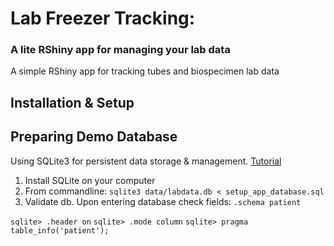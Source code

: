 # Lab Freezer Tracking:
### A lite RShiny app for managing your lab data

A simple RShiny app for tracking tubes and biospecimen lab data

## Installation & Setup

<place instructions here>

## Preparing Demo Database

Using SQLite3 for persistent data storage & management. [Tutorial](https://www.guru99.com/sqlite-database.html)

1. Install SQLite on your computer
2. From commandline: `sqlite3 data/labdata.db < setup_app_database.sql`
3. Validate db. Upon entering database check fields: `.schema patient`

`sqlite> .header on`
`sqlite> .mode column`
`sqlite> pragma table_info('patient');`